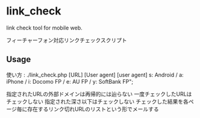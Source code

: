 # link_check
link check tool for mobile web.

フィーチャーフォン対応リンクチェックスクリプト

## Usage
使い方 : ./link_check.php [URL] [User agent]
[user agent] s: Android / a: iPhone / i: Docomo FP / e: AU FP / y: SoftBank FP";

指定されたURLの外部ドメインは再帰的には辿らない
一度チェックしたURLはチェックしない
指定された深さ以下はチェックしない
チェックした結果を各ページ毎に存在するリンク切れURLのリストという形でメールする
